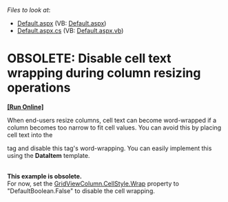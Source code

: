 <!-- default file list -->
*Files to look at*:

* [Default.aspx](./CS/WebSite/Default.aspx) (VB: [Default.aspx](./VB/WebSite/Default.aspx))
* [Default.aspx.cs](./CS/WebSite/Default.aspx.cs) (VB: [Default.aspx.vb](./VB/WebSite/Default.aspx.vb))
<!-- default file list end -->
# OBSOLETE: Disable cell text wrapping during column resizing operations
<!-- run online -->
**[[Run Online]](https://codecentral.devexpress.com/e102)**
<!-- run online end -->


<p>When end-users resize columns, cell text can become word-wrapped if a column becomes too narrow to fit cell values. You can avoid this by placing cell text into the <div> tag and disable this tag's word-wrapping. You can easily implement this using the <strong>DataItem</strong> template.<br /><br /></p>
<p><strong>This example is obsolete.</strong><br />For now, set the <a href="https://documentation.devexpress.com/#AspNet/DevExpressWebAppearanceStyleBase_Wraptopic">GridViewColumn.CellStyle.Wrap</a> property to "DefaultBoolean.False" to disable the cell wrapping. </p>

<br/>


